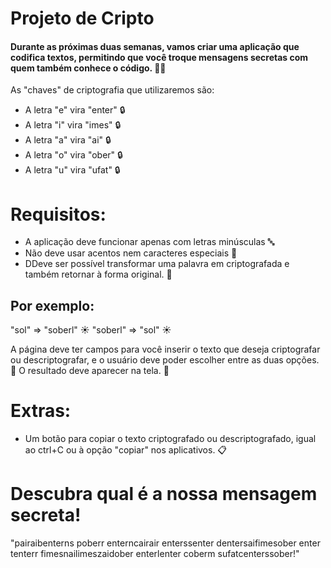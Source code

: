 # Projeto de Cripto

#### Durante as próximas duas semanas, vamos criar uma aplicação que codifica textos, permitindo que você troque mensagens secretas com quem também conhece o código. 🕵️‍♂️ 

As "chaves" de criptografia que utilizaremos são:
- A letra "e"  vira "enter" 🔒
- A letra "i"  vira "imes" 🔒
- A letra "a"  vira "ai" 🔒
- A letra "o"  vira "ober" 🔒
- A letra "u"  vira "ufat" 🔒

# Requisitos:
- A aplicação deve funcionar apenas com letras minúsculas 🔤
- Não deve usar acentos nem caracteres especiais 🚫
- DDeve ser possível transformar uma palavra em criptografada e também retornar à forma original. 🔑

## Por exemplo:
"sol" => "soberl" ☀️
"soberl" => "sol" ☀️

A página deve ter campos para você inserir o texto que deseja criptografar ou descriptografar, e o usuário deve poder escolher entre as duas opções. 💬 O resultado deve aparecer na tela. 📝

# Extras:
- Um botão para copiar o texto criptografado ou descriptografado, igual ao ctrl+C ou à opção "copiar" nos aplicativos. 📋

# Descubra qual é a nossa mensagem secreta!

"pairaibenterns poberr enterncairair enterssenter dentersaifimesober enter tenterr fimesnailimeszaidober enterlenter coberm sufatcenterssober!"
